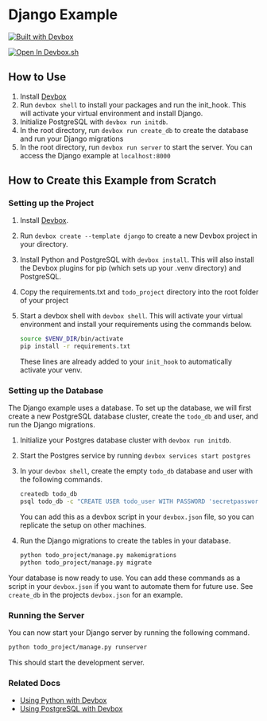 # Django Example

[![Built with Devbox](https://jetpack.io/img/devbox/shield_moon.svg)](https://jetpack.io/devbox/docs/contributor-quickstart/)

[![Open In Devbox.sh](https://jetpack.io/img/devbox/open-in-devbox.svg)](https://devbox.sh/open/templates/django)

## How to Use

1. Install [Devbox](https://www.jetpack.io/devbox/docs/installing_devbox/)
1. Run `devbox shell` to install your packages and run the init_hook. This will activate your virtual environment and install Django.
1. Initialize PostgreSQL with `devbox run initdb`.
1. In the root directory, run `devbox run create_db` to create the database and run your Django migrations
1. In the root directory, run `devbox run server` to start the server. You can access the Django example at `localhost:8000`

## How to Create this Example from Scratch

### Setting up the Project

1. Install [Devbox](https://www.jetpack.io/devbox/docs/installing_devbox/).
1. Run `devbox create --template django` to create a new Devbox project in your directory.
1. Install Python and PostgreSQL with `devbox install`. This will also install the Devbox plugins for pip (which sets up your .venv directory) and PostgreSQL.
1. Copy the requirements.txt and `todo_project` directory into the root folder of your project
1. Start a devbox shell with `devbox shell`. This will activate your virtual environment and install your requirements using the commands below.

   ```bash
   source $VENV_DIR/bin/activate
   pip install -r requirements.txt
   ```

   These lines are already added to your `init_hook` to automatically activate your venv.


### Setting up the Database

The Django example uses a database. To set up the database, we will first create a new PostgreSQL database cluster, create the `todo_db` and user, and run the Django migrations.

1. Initialize your Postgres database cluster with `devbox run initdb`.

1. Start the Postgres service by running `devbox services start postgres`

1. In your `devbox shell`, create the empty `todo_db` database and user with the following commands.

   ```bash
   createdb todo_db
   psql todo_db -c "CREATE USER todo_user WITH PASSWORD 'secretpassword';"
   ```

   You can add this as a devbox script in your `devbox.json` file, so you can replicate the setup on other machines.

1. Run the Django migrations to create the tables in your database.

   ```bash
   python todo_project/manage.py makemigrations
   python todo_project/manage.py migrate
   ```

Your database is now ready to use. You can add these commands as a script in your `devbox.json` if you want to automate them for future use. See `create_db` in the projects `devbox.json` for an example.

### Running the Server

You can now start your Django server by running the following command.

   ```bash
   python todo_project/manage.py runserver
   ```

This should start the development server.

### Related Docs

* [Using Python with Devbox](https://www.jetpack.io/devbox/docs/devbox_examples/languages/python/)
* [Using PostgreSQL with Devbox](https://www.jetpack.io/devbox/docs/devbox_examples/stacks/django/)
